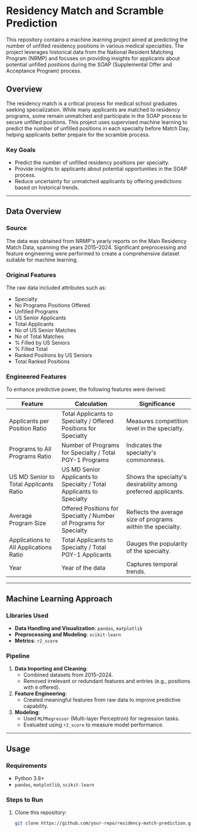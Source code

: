 # Residency Match and Scramble Prediction

This repository contains a machine learning project aimed at predicting the number of unfilled residency positions in various medical specialties. The project leverages historical data from the National Resident Matching Program (NRMP) and focuses on providing insights for applicants about potential unfilled positions during the SOAP (Supplemental Offer and Acceptance Program) process.

## Overview

The residency match is a critical process for medical school graduates seeking specialization. While many applicants are matched to residency programs, some remain unmatched and participate in the SOAP process to secure unfilled positions. This project uses supervised machine learning to predict the number of unfilled positions in each specialty before Match Day, helping applicants better prepare for the scramble process.

### Key Goals

- Predict the number of unfilled residency positions per specialty.
- Provide insights to applicants about potential opportunities in the SOAP process.
- Reduce uncertainty for unmatched applicants by offering predictions based on historical trends.

---

## Data Overview

### Source
The data was obtained from NRMP's yearly reports on the Main Residency Match Data, spanning the years 2015–2024. Significant preprocessing and feature engineering were performed to create a comprehensive dataset suitable for machine learning.

### Original Features
The raw data included attributes such as:

- Specialty
- No Programs Positions Offered
- Unfilled Programs
- US Senior Applicants
- Total Applicants
- No of US Senior Matches
- No of Total Matches
- % Filled by US Seniors
- % Filled Total
- Ranked Positions by US Seniors
- Total Ranked Positions


### Engineered Features
To enhance predictive power, the following features were derived:

| Feature                              | Calculation                                                                                   | Significance                                                                                     |
|--------------------------------------|-----------------------------------------------------------------------------------------------|-------------------------------------------------------------------------------------------------|
| Applicants per Position Ratio        | Total Applicants to Specialty / Offered Positions for Specialty                              | Measures competition level in the specialty.                                                   |
| Programs to All Programs Ratio       | Number of Programs for Specialty / Total PGY-1 Programs                                       | Indicates the specialty's commonness.                                                          |
| US MD Senior to Total Applicants Ratio | US MD Senior Applicants to Specialty / Total Applicants to Specialty                          | Shows the specialty's desirability among preferred applicants.                                  |
| Average Program Size                 | Offered Positions for Specialty / Number of Programs for Specialty                           | Reflects the average size of programs within the specialty.                                     |
| Applications to All Applications Ratio | Total Applicants to Specialty / Total PGY-1 Applicants                                       | Gauges the popularity of the specialty.                                                        |
| Year                                 | Year of the data                                                                             | Captures temporal trends.                                                                       |

---

## Machine Learning Approach

### Libraries Used
- **Data Handling and Visualization**: `pandas`, `matplotlib`
- **Preprocessing and Modeling**: `scikit-learn`
- **Metrics**: `r2_score`

### Pipeline
1. **Data Importing and Cleaning**:
   - Combined datasets from 2015–2024.
   - Removed irrelevant or redundant features and entries (e.g., positions with `0` offered).
2. **Feature Engineering**:
   - Created meaningful features from raw data to improve predictive capability.
3. **Modeling**:
   - Used `MLPRegressor` (Multi-layer Perceptron) for regression tasks.
   - Evaluated using `r2_score` to measure model performance.

---

## Usage

### Requirements
- Python 3.8+
- `pandas`, `matplotlib`, `scikit-learn`

### Steps to Run
1. Clone this repository:
   ```bash
   git clone https://github.com/your-repo/residency-match-prediction.git
